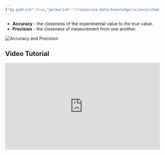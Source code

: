 ```yaml
---
{"dg-publish":true,"permalink":"/resources-data/knowledge/science/chemistry/accuracy-and-precision/"}
---
```


* **Accuracy** - the closeness of the experimental value to the true value.
* **Precision** - the closeness of measurement from one another.

![Accuracy and Precision](https://sciencenotes.org/wp-content/uploads/2021/08/Accuracy-and-Precision.png)

## Video Tutorial

<iframe src="https://www.youtube.com/embed/0IiHPKAvo7g" title="" style="width:100%; aspect-ratio:16/9" loading="lazy" frameborder="0" allow="accelerometer; autoplay; clipboard-write; encrypted-media; gyroscope; picture-in-picture; web-share" allowfullscreen></iframe>